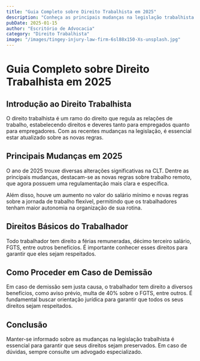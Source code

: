 ```yaml
---
title: "Guia Completo sobre Direito Trabalhista em 2025"
description: "Conheça as principais mudanças na legislação trabalhista e seus direitos como trabalhador"
pubDate: 2025-01-15
author: "Escritório de Advocacia"
category: "Direito Trabalhista"
image: "/images/tingey-injury-law-firm-6sl88x150-Xs-unsplash.jpg"
---
```


# Guia Completo sobre Direito Trabalhista em 2025

## Introdução ao Direito Trabalhista

O direito trabalhista é um ramo do direito que regula as relações de trabalho, estabelecendo direitos e deveres tanto para empregados quanto para empregadores. Com as recentes mudanças na legislação, é essencial estar atualizado sobre as novas regras.

## Principais Mudanças em 2025

O ano de 2025 trouxe diversas alterações significativas na CLT. Dentre as principais mudanças, destacam-se as novas regras sobre trabalho remoto, que agora possuem uma regulamentação mais clara e específica.

Além disso, houve um aumento no valor do salário mínimo e novas regras sobre a jornada de trabalho flexível, permitindo que os trabalhadores tenham maior autonomia na organização de sua rotina.

## Direitos Básicos do Trabalhador

Todo trabalhador tem direito a férias remuneradas, décimo terceiro salário, FGTS, entre outros benefícios. É importante conhecer esses direitos para garantir que eles sejam respeitados.

## Como Proceder em Caso de Demissão

Em caso de demissão sem justa causa, o trabalhador tem direito a diversos benefícios, como aviso prévio, multa de 40% sobre o FGTS, entre outros. É fundamental buscar orientação jurídica para garantir que todos os seus direitos sejam respeitados.

## Conclusão

Manter-se informado sobre as mudanças na legislação trabalhista é essencial para garantir que seus direitos sejam preservados. Em caso de dúvidas, sempre consulte um advogado especializado.